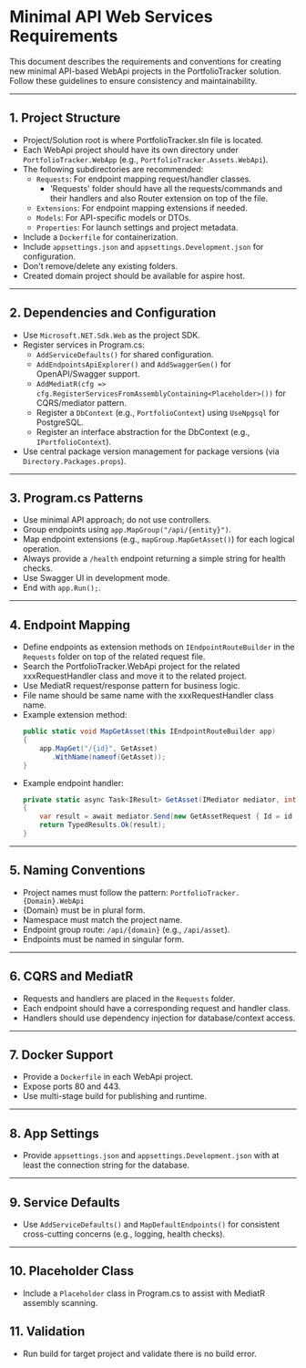 # Minimal API Web Services Requirements

This document describes the requirements and conventions for creating new minimal API-based WebApi projects in the PortfolioTracker solution. Follow these guidelines to ensure consistency and maintainability.

---

## 1. Project Structure

- Project/Solution root is where PortfolioTracker.sln file is located.
- Each WebApi project should have its own directory under `PortfolioTracker.WebApp` (e.g., `PortfolioTracker.Assets.WebApi`).
- The following subdirectories are recommended:
  - `Requests`: For endpoint mapping  request/handler classes.
     - 'Requests' folder should have all the requests/commands and their handlers and also Router extension on top of the file. 
  - `Extensions`: For endpoint mapping extensions if needed.
  - `Models`: For API-specific models or DTOs.
  - `Properties`: For launch settings and project metadata.
- Include a `Dockerfile` for containerization.
- Include `appsettings.json` and `appsettings.Development.json` for configuration.
- Don't remove/delete any existing folders. 
- Created domain project should be available for aspire host.

---

## 2. Dependencies and Configuration

- Use `Microsoft.NET.Sdk.Web` as the project SDK.
- Register services in Program.cs:
  - `AddServiceDefaults()` for shared configuration.
  - `AddEndpointsApiExplorer()` and `AddSwaggerGen()` for OpenAPI/Swagger support.
  - `AddMediatR(cfg => cfg.RegisterServicesFromAssemblyContaining<Placeholder>())` for CQRS/mediator pattern.
  - Register a `DbContext` (e.g., `PortfolioContext`) using `UseNpgsql` for PostgreSQL.
  - Register an interface abstraction for the DbContext (e.g., `IPortfolioContext`).
- Use central package version management for package versions (via `Directory.Packages.props`).

---

## 3. Program.cs Patterns

- Use minimal API approach; do not use controllers.
- Group endpoints using `app.MapGroup("/api/{entity}")`.
- Map endpoint extensions (e.g., `mapGroup.MapGetAsset()`) for each logical operation.
- Always provide a `/health` endpoint returning a simple string for health checks.
- Use Swagger UI in development mode.
- End with `app.Run();`.

---

## 4. Endpoint Mapping

- Define endpoints as extension methods on `IEndpointRouteBuilder` in the `Requests` folder on top of the related request file.
- Search the PortfolioTracker.WebApi project for the related xxxRequestHandler class and move it to the related project.
- Use MediatR request/response pattern for business logic.
- File name should be same name with the xxxRequestHandler class name.
- Example extension method:
  ```csharp
  public static void MapGetAsset(this IEndpointRouteBuilder app)
  {
      app.MapGet("/{id}", GetAsset)
         .WithName(nameof(GetAsset));
  }
  ```
- Example endpoint handler:
  ```csharp
  private static async Task<IResult> GetAsset(IMediator mediator, int id)
  {
      var result = await mediator.Send(new GetAssetRequest { Id = id });
      return TypedResults.Ok(result);
  }
  ```

---

## 5. Naming Conventions

- Project names must follow the pattern: `PortfolioTracker.{Domain}.WebApi`
- {Domain} must be in plural form.
- Namespace must match the project name.
- Endpoint group route: `/api/{domain}` (e.g., `/api/asset`).
- Endpoints must be named in singular form.

---

## 6. CQRS and MediatR

- Requests and handlers are placed in the `Requests` folder.
- Each endpoint should have a corresponding request and handler class.
- Handlers should use dependency injection for database/context access.

---

## 7. Docker Support

- Provide a `Dockerfile` in each WebApi project.
- Expose ports 80 and 443.
- Use multi-stage build for publishing and runtime.

---

## 8. App Settings

- Provide `appsettings.json` and `appsettings.Development.json` with at least the connection string for the database.

---

## 9. Service Defaults

- Use `AddServiceDefaults()` and `MapDefaultEndpoints()` for consistent cross-cutting concerns (e.g., logging, health checks).

---

## 10. Placeholder Class

- Include a `Placeholder` class in Program.cs to assist with MediatR assembly scanning.

## 11. Validation

- Run build for target project and validate there is no build error.


